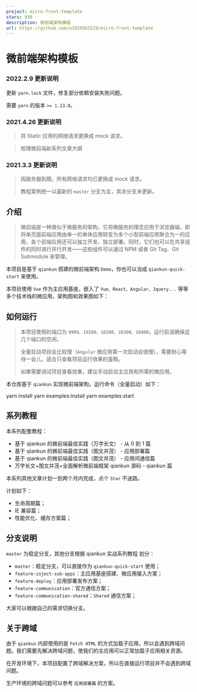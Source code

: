 ```yaml
---
project: micro-front-template
stars: 930
description: 微前端架构模板
url: https://github.com/a1029563229/micro-front-template
---
```


微前端架构模板
=======

### 2022.2.9 更新说明

更新 `yarn.lock` 文件，修复部分依赖安装失败问题。

需要 `yarn` 的版本 `>= 1.13.0`。

### 2021.4.26 更新说明

> 将 Static 应用的网络请求更换成 mock 请求。

> 梳理微前端新系列文章大纲

### 2021.3.3 更新说明

> 因服务器到期，所有网络请求均已更换成 mock 请求。
> 
> 教程案例统一以最新的 `master` 分支为主，其余分支未更新。

介绍
--

> 微前端是一种类似于微服务的架构，它将微服务的理念应用于浏览器端，即将单页面前端应用由单一的单体应用转变为多个小型前端应用聚合为一的应用。各个前端应用还可以独立开发、独立部署。同时，它们也可以在共享组件的同时进行并行开发——这些组件可以通过 NPM 或者 Git Tag、Git Submodule 来管理。

本项目是基于 `qiankun` 搭建的微前端架构 `Demo`，你也可以当成 `qiankun-quick-start` 来使用。

本项目使用 `Vue` 作为主应用基座，嵌入了 `Vue、React、Angular、Jquery...` 等等多个技术栈的微应用，架构图和效果图如下：

如何运行
----

> 本项目使用的端口为 `9999、10100、10200、10300、10400`，运行前请确保这几个端口的空闲。
> 
> 全量启动项目会比较慢（`Angular` 微应用第一次启动会很慢），需要耐心等待一会儿，适合只查看项目运行效果的童鞋。
> 
> 如果需要调试项目查看效果，建议手动启动主应用和所需的微应用。

本仓库基于 `qiankun` 实现微前端架构，运行命令（全量启动）如下：

yarn install
yarn examples:install
yarn examples:start

系列教程
----

本系列配套教程：

-   基于 qiankun 的微前端最佳实践（万字长文） - 从 0 到 1 篇
-   基于 qiankun 的微前端最佳实践（图文并茂） - 应用部署篇
-   基于 qiankun 的微前端最佳实践（图文并茂） - 应用间通信篇
-   万字长文+图文并茂+全面解析微前端框架 qiankun 源码 - qiankun 篇

本系列其他文章计划一到两个月内完成，点个 `Star` 不迷路。

计划如下：

-   生命周期篇；
-   IE 兼容篇；
-   性能优化、缓存方案篇；

分支说明
----

`master` 为稳定分支，其他分支根据 qiankun 实战系列教程 划分：

-   `master`：稳定分支，可以直接作为 `qiankun-quick-start` 使用；
-   `feature-inject-sub-apps`：主应用基座搭建、微应用接入方案；
-   `feature-deploy`：应用部署发布方案；
-   `feature-communication`：官方通信方案；
-   `feature-communication-shared`：`Shared` 通信方案；

大家可以根据自己的需求切换分支。

关于跨域
----

由于 `qiankun` 内部使用的是 `Fetch HTML` 的方式加载子应用，所以会遇到跨域问题。我们需要先解决跨域问题，使我们的主应用可以正常加载子应用相关资源。

在开发环境下，本项目配置了跨域解决方案，所以在直接运行项目并不会遇到跨域问题。

生产环境的跨域问题可以参考 `应用部署篇` 的方案。

